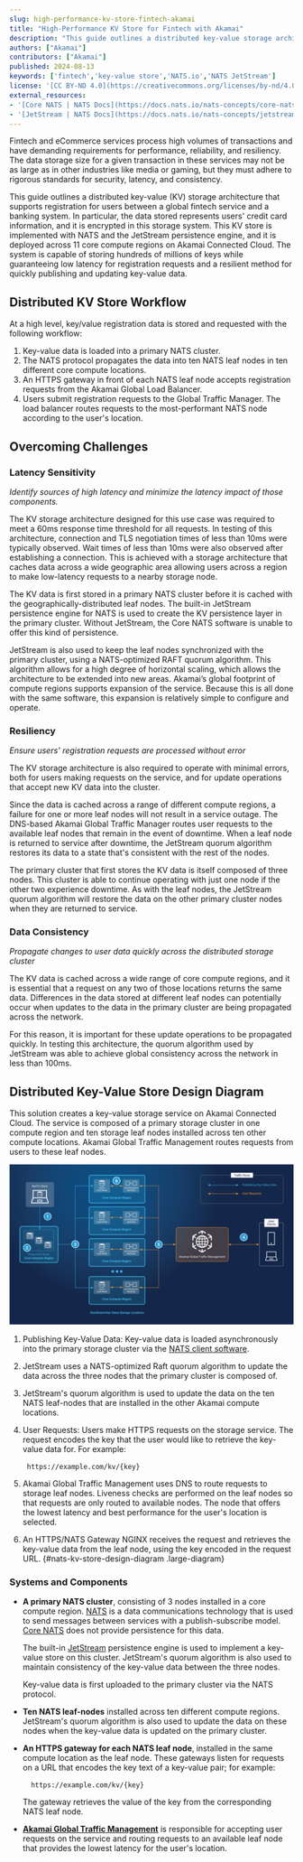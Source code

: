 ```yaml
---
slug: high-performance-kv-store-fintech-akamai
title: "High-Performance KV Store for Fintech with Akamai"
description: "This guide outlines a distributed key-value storage architecture with NATS and JetStream that supports user registration for a global fintech service."
authors: ["Akamai"]
contributors: ["Akamai"]
published: 2024-08-13
keywords: ['fintech','key-value store','NATS.io','NATS JetStream']
license: '[CC BY-ND 4.0](https://creativecommons.org/licenses/by-nd/4.0)'
external_resources:
- '[Core NATS | NATS Docs](https://docs.nats.io/nats-concepts/core-nats)'
- '[JetStream | NATS Docs](https://docs.nats.io/nats-concepts/jetstream)'
---
```


Fintech and eCommerce services process high volumes of transactions and have demanding requirements for performance, reliability, and resiliency. The data storage size for a given transaction in these services may not be as large as in other industries like media or gaming, but they must adhere to rigorous standards for security, latency, and consistency.

This guide outlines a distributed key-value (KV) storage architecture that supports registration for users between a global fintech service and a banking system. In particular, the data stored represents users' credit card information, and it is encrypted in this storage system. This KV store is implemented with NATS and the JetStream persistence engine, and it is deployed across 11 core compute regions on Akamai Connected Cloud. The system is capable of storing hundreds of millions of keys while guaranteeing low latency for registration requests and a resilient method for quickly publishing and updating key-value data.

## Distributed KV Store Workflow

At a high level, key/value registration data is stored and requested with the following workflow:

1. Key-value data is loaded into a primary NATS cluster.
1. The NATS protocol propagates the data into ten NATS leaf nodes in ten different core compute locations.
1. An HTTPS gateway in front of each NATS leaf node accepts registration requests from the Akamai Global Load Balancer.
1. Users submit registration requests to the Global Traffic Manager. The load balancer routes requests to the most-performant NATS node according to the user's location.

## Overcoming Challenges

### Latency Sensitivity

*Identify sources of high latency and minimize the latency impact of those components.*

The KV storage architecture designed for this use case was required to meet a 60ms response time threshold for all requests. In testing of this architecture, connection and TLS negotiation times of less than 10ms were typically observed. Wait times of less than 10ms were also observed after establishing a connection. This is achieved with a storage architecture that caches data across a wide geographic area allowing users across a region to make low-latency requests to a nearby storage node.

The KV data is first stored in a primary NATS cluster before it is cached with the geographically-distributed leaf nodes. The built-in JetStream persistence engine for NATS is used to create the KV persistence layer in the primary cluster. Without JetStream, the Core NATS software is unable to offer this kind of persistence.

JetStream is also used to keep the leaf nodes synchronized with the primary cluster, using a NATS-optimized RAFT quorum algorithm. This algorithm allows for a high degree of horizontal scaling, which allows the architecture to be extended into new areas. Akamai’s global footprint of compute regions supports expansion of the service. Because this is all done with the same software, this expansion is relatively simple to configure and operate.

### Resiliency

*Ensure users' registration requests are processed without error*

The KV storage architecture is also required to operate with minimal errors, both for users making requests on the service, and for update operations that accept new KV data into the cluster.

Since the data is cached across a range of different compute regions, a failure for one or more leaf nodes will not result in a service outage. The DNS-based Akamai Global Traffic Manager routes user requests to the available leaf nodes that remain in the event of downtime. When a leaf node is returned to service after downtime, the JetStream quorum algorithm restores its data to a state that's consistent with the rest of the nodes.

The primary cluster that first stores the KV data is itself composed of three nodes. This cluster is able to continue operating with just one node if the other two experience downtime. As with the leaf nodes, the JetStream quorum algorithm will restore the data on the other primary cluster nodes when they are returned to service.

### Data Consistency

*Propagate changes to user data quickly across the distributed storage cluster*

The KV data is cached across a wide range of core compute regions, and it is essential that a request on any two of those locations returns the same data. Differences in the data stored at different leaf nodes can potentially occur when updates to the data in the primary cluster are being propagated across the network.

For this reason, it is important for these update operations to be propagated quickly. In testing this architecture, the quorum algorithm used by JetStream was able to achieve global consistency across the network in less than 100ms.


## Distributed Key-Value Store Design Diagram

This solution creates a key-value storage service on Akamai Connected Cloud. The service is composed of a primary storage cluster in one compute region and ten storage leaf nodes installed across ten other compute locations. Akamai Global Traffic Management routes requests from users to these leaf nodes.

![NATS Key-Value Store Design Diagram](nats-kv-store.svg?diagram-description-id=nats-kv-store-design-diagram)

1. Publishing Key-Value Data: Key-value data is loaded asynchronously into the primary storage cluster via the [NATS client software](https://docs.nats.io/running-a-nats-service/clients).

2. JetStream uses a NATS-optimized Raft quorum algorithm to update the data across the three nodes that the primary cluster is composed of.

3. JetStream's quorum algorithm is used to update the data on the ten NATS leaf-nodes that are installed in the other Akamai compute locations.

4. User Requests: Users make HTTPS requests on the storage service. The request encodes the key that the user would like to retrieve the key-value data for. For example:

        https://example.com/kv/{key}

5. Akamai Global Traffic Management uses DNS to route requests to storage leaf nodes. Liveness checks are performed on the leaf nodes so that requests are only routed to available nodes. The node that offers the lowest latency and best performance for the user's location is selected.

6. An HTTPS/NATS Gateway NGINX receives the request and retrieves the key-value data from the leaf node, using the key encoded in the request URL.
{#nats-kv-store-design-diagram .large-diagram}

### Systems and Components

- **A primary NATS cluster**, consisting of 3 nodes installed in a core compute region. [NATS](https://nats.io/) is a data communications technology that is used to send messages between services with a publish-subscribe model. [Core NATS](https://docs.nats.io/nats-concepts/core-nats) does not provide persistence for this data.

    The built-in [JetStream](https://docs.nats.io/nats-concepts/jetstream) persistence engine is used to implement a key-value store on this cluster. JetStream's quorum algorithm is also used to maintain consistency of the key-value data between the three nodes.

    Key-value data is first uploaded to the primary cluster via the NATS protocol.

- **Ten NATS leaf-nodes** installed across ten different compute regions. JetStream's quorum algorithm is also used to update the data on these nodes when the key-value data is updated on the primary cluster.

- **An HTTPS gateway for each NATS leaf node**, installed in the same compute location as the leaf node. These gateways listen for requests on a URL that encodes the key text of a key-value pair; for example:

        https://example.com/kv/{key}

    The gateway retrieves the value of the key from the corresponding NATS leaf node.

- **[Akamai Global Traffic Management](https://www.akamai.com/products/global-traffic-management)** is responsible for accepting user requests on the service and routing requests to an available leaf node that provides the lowest latency for the user's location.